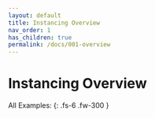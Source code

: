```yaml
---
layout: default
title: Instancing Overview
nav_order: 1
has_children: true
permalink: /docs/001-overview
---
```


# Instancing Overview

All Examples:
{: .fs-6 .fw-300 }